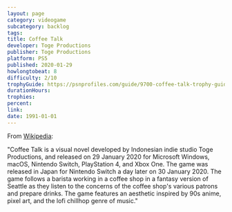 ```yaml
---
layout: page
category: videogame
subcategory: backlog
tags:
title: Coffee Talk
developer: Toge Productions
publisher: Toge Productions
platform: PS5
published: 2020-01-29
howlongtobeat: 8
difficulty: 2/10
trophyGuide: https://psnprofiles.com/guide/9700-coffee-talk-trophy-guide
durationHours:
trophies:
percent:
link:
date: 1991-01-01
---
```


From [Wikipedia](https://en.wikipedia.org/wiki/Coffee_Talk_(video_game)):

"Coffee Talk is a visual novel developed by Indonesian indie studio Toge Productions, and released on 29 January 2020 for Microsoft Windows, macOS, Nintendo Switch, PlayStation 4, and Xbox One. The game was released in Japan for Nintendo Switch a day later on 30 January 2020. The game follows a barista working in a coffee shop in a fantasy version of Seattle as they listen to the concerns of the coffee shop's various patrons and prepare drinks. The game features an aesthetic inspired by 90s anime, pixel art, and the lofi chillhop genre of music."
